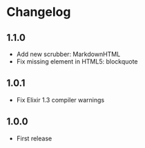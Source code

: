 # Changelog

## 1.1.0

- Add new scrubber: MarkdownHTML
- Fix missing element in HTML5: blockquote

## 1.0.1

- Fix Elixir 1.3 compiler warnings

## 1.0.0

- First release
